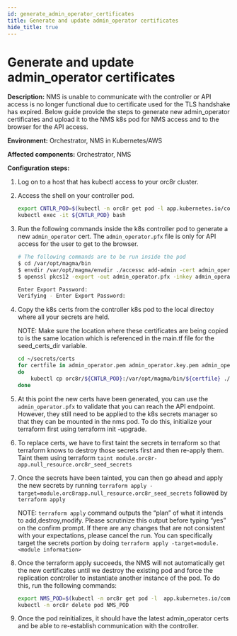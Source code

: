 ```yaml
---
id: generate_admin_operator_certificates
title: Generate and update admin_operator certificates
hide_title: true
---
```

# Generate and update admin_operator certificates

**Description:**  NMS is unable to communicate with the controller or API access is no longer functional due to certificate used for the TLS handshake has expired. Below guide provide the steps to generate new admin_operator certificates and upload it to the NMS k8s pod for NMS access and to the browser for the API access.

**Environment:** Orchestrator, NMS in Kubernetes/AWS

**Affected components:** Orchestrator, NMS

**Configuration steps:**

1. Log on to a host that has kubectl access to your orc8r cluster.
2. Access the shell on your controller pod.

    ```bash
    export CNTLR_POD=$(kubectl -n orc8r get pod -l app.kubernetes.io/component=controller -o jsonpath='{.items[0].metadata.name}')
    kubectl exec -it ${CNTLR_POD} bash
    ```

3. Run the following commands inside the k8s controller pod to generate a new `admin_operator` cert. The `admin_operator.pfx` file is only for API access for the user to get to the browser.

    ```bash
    # The following commands are to be run inside the pod
    $ cd /var/opt/magma/bin
    $ envdir /var/opt/magma/envdir ./accessc add-admin -cert admin_operator admin_operator
    $ openssl pkcs12 -export -out admin_operator.pfx -inkey admin_operator.key.pem -in admin_operator.pem

    Enter Export Password:
    Verifying - Enter Export Password:
    ```

4. Copy the k8s certs from the controller k8s pod to the local directoy where all your secrets are held.

    NOTE: Make sure the location where these certificates are being copied to is the same location which is referenced in the main.tf file for the seed_certs_dir variable.

    ```bash
    cd ~/secrets/certs
    for certfile in admin_operator.pem admin_operator.key.pem admin_operator.pfx
    do
        kubectl cp orc8r/${CNTLR_POD}:/var/opt/magma/bin/${certfile} ./${certfile}
    done
    ```

5. At this point the new certs have been generated, you can use the `admin_operator.pfx` to validate that you can reach the API endpoint. However, they still need to be applied to the k8s secrets manager so that they can be mounted in the nms pod. To do this, initialize your terraform first using terraform init -upgrade.

6. To replace certs, we have to first taint the secrets in terraform so that terraform knows to destroy those secrets first and then re-apply them. Taint them using terraform `taint module.orc8r-app.null_resource.orc8r_seed_secrets`

7. Once the secrets have been tainted, you can then go ahead and apply the new secrets by running `terraform apply -target=module.orc8rapp.null_resource.orc8r_seed_secrets` followed by `terraform apply`

    NOTE: `terraform apply` command outputs the “plan” of what it intends to add,destroy,modify. Please scrutinize this output before typing “yes” on the confirm prompt. If there are any changes that are not consistent with your expectations, please cancel the run. You can specifically target the secrets portion by doing `terraform apply -target=module.<module information>`

8. Once the terraform apply succeeds, the NMS will not automatically get the new certificates until we destroy the existing pod and force the replication controller to instantiate another instance of the pod. To do this, run the following commands:

    ```bash
    export NMS_POD=$(kubectl -n orc8r get pod -l  app.kubernetes.io/component=magmalte -o jsonpath='{.items[0].metadata.name}')
    kubectl -n orc8r delete pod NMS_POD
    ```

9. Once the pod reinitializes, it should have the latest admin_operator certs and be able to re-establish communication with the controller.
